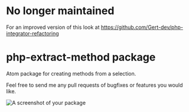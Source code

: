 # No longer maintained
For an improved version of this look at https://github.com/Gert-dev/php-integrator-refactoring

# php-extract-method package

Atom package for creating methods from a selection. 

Feel free to send me any pull requests of bugfixes or features you would like.

![A screenshot of your package](https://cloud.githubusercontent.com/assets/1649191/9976335/ef94a832-5ed8-11e5-8c32-0950397d8311.gif)
